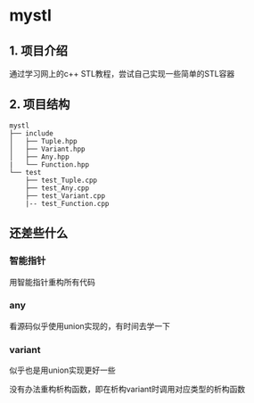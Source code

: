# mystl

## 1. 项目介绍

通过学习网上的c++ STL教程，尝试自己实现一些简单的STL容器

## 2. 项目结构

```
mystl
├── include
│   ├── Tuple.hpp
│   ├── Variant.hpp
│   ├── Any.hpp
|   └── Function.hpp
└── test
    ├── test_Tuple.cpp
    ├── test_Any.cpp
    ├── test_Variant.cpp
    |-- test_Function.cpp    
```

## 还差些什么
### 智能指针

用智能指针重构所有代码

### any

看源码似乎使用union实现的，有时间去学一下

### variant

似乎也是用union实现更好一些

没有办法重构析构函数，即在析构variant时调用对应类型的析构函数
